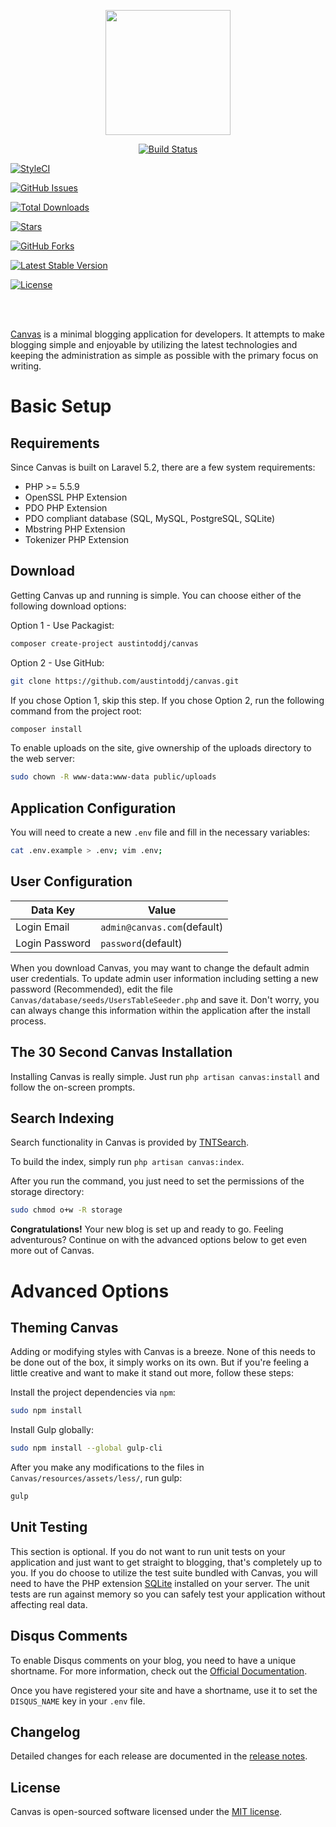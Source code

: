 <p align="center"><a href="http://canvas.toddaustin.io" target="_blank"><img width="200"src="https://raw.githubusercontent.com/austintoddj/Canvas/gh-pages/img/canvas-logo.gif"></a></p>

<p align="center">
  <a href="https://travis-ci.org/austintoddj/Canvas" target="_blank"><img src="https://travis-ci.org/austintoddj/Canvas.svg?branch=master" alt="Build Status"></a>
  
  <a href="https://styleci.io/repos/52815899" target="_blank"><img src="https://styleci.io/repos/52815899/shield?style=flat" alt="StyleCI"></a>

  <a href="https://github.com/austintoddj/Canvas/issues"><img src="https://img.shields.io/github/issues/austintoddj/Canvas.svg" alt="GitHub Issues"></a>

  <a href="https://packagist.org/packages/austintoddj/canvas" target="_blank"><img src="https://poser.pugx.org/austintoddj/canvas/downloads" alt="Total Downloads"></a>

  <a href="https://github.com/austintoddj/Canvas/stargazers"><img src="https://img.shields.io/github/stars/austintoddj/Canvas.svg" alt="Stars"></a>

  <a href="https://github.com/austintoddj/Canvas/network"><img src="https://img.shields.io/github/forks/austintoddj/Canvas.svg" alt="GitHub Forks"></a>

  <a href="https://packagist.org/packages/austintoddj/canvas" target="_blank"><img src="https://poser.pugx.org/austintoddj/canvas/v/stable" alt="Latest Stable Version"></a>

  <a href="https://github.com/austintoddj/Canvas/blob/master/LICENSE"><img src="https://poser.pugx.org/austintoddj/canvas/license" alt="License"></a>

  <br><br>

  <a href="http://canvas.toddaustin.io">Canvas</a> is a minimal blogging application for developers. It attempts to make blogging simple and enjoyable by utilizing the latest technologies and keeping the administration as simple as possible with the primary focus on writing.
</p>

# Basic Setup

## Requirements

Since Canvas is built on Laravel 5.2, there are a few system requirements:

- PHP >= 5.5.9
- OpenSSL PHP Extension
- PDO PHP Extension
- PDO compliant database (SQL, MySQL, PostgreSQL, SQLite)
- Mbstring PHP Extension
- Tokenizer PHP Extension

## Download

Getting Canvas up and running is simple. You can choose either of the following download options:

Option 1 - Use Packagist:

```sh
composer create-project austintoddj/canvas
```

Option 2 - Use GitHub:

```sh
git clone https://github.com/austintoddj/canvas.git
```

If you chose Option 1, skip this step. If you chose Option 2, run the following command from the project root:

```sh
composer install
```

To enable uploads on the site, give ownership of the uploads directory to the web server:

```sh
sudo chown -R www-data:www-data public/uploads
```

## Application Configuration

You will need to create a new `.env` file and fill in the necessary variables:

```sh
cat .env.example > .env; vim .env;
```

## User Configuration

|Data Key|Value|
|---|---|
|Login Email|`admin@canvas.com`(default)|
|Login Password|`password`(default)|

When you download Canvas, you may want to change the default admin user credentials. To update admin user information including setting a new password (Recommended), edit the file `Canvas/database/seeds/UsersTableSeeder.php` and save it. Don't worry, you can always change this information within the application after the install process.

## The 30 Second Canvas Installation

Installing Canvas is really simple. Just run `php artisan canvas:install` and follow the on-screen prompts.

## Search Indexing

Search functionality in Canvas is provided by [TNTSearch](https://github.com/teamtnt/tntsearch).

To build the index, simply run `php artisan canvas:index`.

After you run the command, you just need to set the permissions of the storage directory:

```sh
sudo chmod o+w -R storage
```

**Congratulations!** Your new blog is set up and ready to go. Feeling adventurous? Continue on with the advanced options below to get even more out of Canvas.

# Advanced Options

## Theming Canvas

Adding or modifying styles with Canvas is a breeze. None of this needs to be done out of the box, it simply works on its own. But if you're feeling a little creative and want to make it stand out more, follow these steps:

Install the project dependencies via `npm`:

```sh
sudo npm install
```

Install Gulp globally:

```sh
sudo npm install --global gulp-cli
```

After you make any modifications to the files in `Canvas/resources/assets/less/`, run gulp:

```sh
gulp
```

## Unit Testing

This section is optional. If you do not want to run unit tests on your application and just want to get straight to blogging, that's completely up to you. If you do choose to utilize the test suite bundled with Canvas, you will need to have the PHP extension [SQLite](http://php.net/manual/en/book.sqlite3.php) installed on your server. The unit tests are run against memory so you can safely test your application without affecting real data.

## Disqus Comments

To enable Disqus comments on your blog, you need to have a unique shortname. For more information, check out the [Official Documentation](https://help.disqus.com/customer/portal/articles/466208-what-s-a-shortname-).

Once you have registered your site and have a shortname, use it to set the `DISQUS_NAME` key in your `.env` file.

## Changelog

Detailed changes for each release are documented in the [release notes](https://github.com/austintoddj/Canvas/releases).

## License

Canvas is open-sourced software licensed under the [MIT license](https://github.com/austintoddj/Canvas/blob/master/LICENSE).
